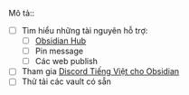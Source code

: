 Mô tả::
- [ ] Tìm hiểu những tài nguyên hỗ trợ: 
	- [ ] [Obsidian Hub](https://publish.obsidian.md/hub/00+-+Start+here "00 - Start here - Obsidian Hub - Obsidian Publish")
	- [ ] Pin message
	- [ ] Các web publish
- [ ] Tham gia [Discord Tiếng Việt cho Obsidian](https://discord.gg/obsidianmd)
- [ ] Thử tải các vault có sẵn 
